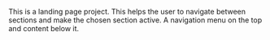 This is a landing page project. This helps the user to navigate between sections and make the chosen section active.
A navigation menu on the top and content below it.

